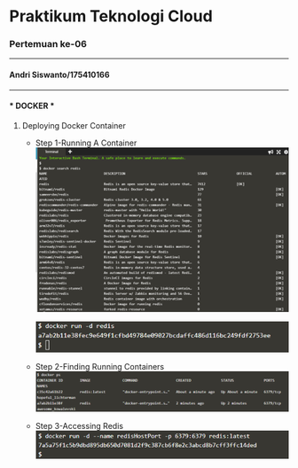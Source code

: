 # Praktikum Teknologi Cloud
### Pertemuan ke-06
------------------------
#### Andri Siswanto/175410166
------------------------
#### * DOCKER * ####

1. Deploying Docker Container
    - Step 1-Running A Container
   ![alt text](Screenshot_1.png)


        ![alt text](Screenshot_2.png)
   
     - Step 2-Finding Running Containers
   ![alt text](Screenshot_4.png)

    - Step 3-Accessing Redis
   ![alt text](Screenshot_5.png)




